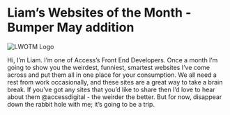 Liam’s Websites of the Month - Bumper May addition
==================================================

![LWOTM Logo](http://www.accessadvertising.co.uk/sites/default/files/styles/blog_full/public/uploads/blog/LWOTM.jpg?itok=Yub89QOO)

Hi, I’m Liam. I’m one of Access’s Front End Developers. Once a month I’m going to show you the weirdest, funniest, smartest websites I’ve come across and put them all in one place for your consumption. We all need a rest from work occasionally, and these sites are a great way to take a brain break. If you’ve got any sites that you’d like to share then I’d love to hear about them @accessdigital - the weirder the better. But for now, disappear down the rabbit hole with me; it’s going to be a trip.
